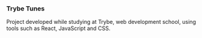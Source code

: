### Trybe Tunes

Project developed while studying at Trybe, web development school, using tools such as React, JavaScript and CSS.
